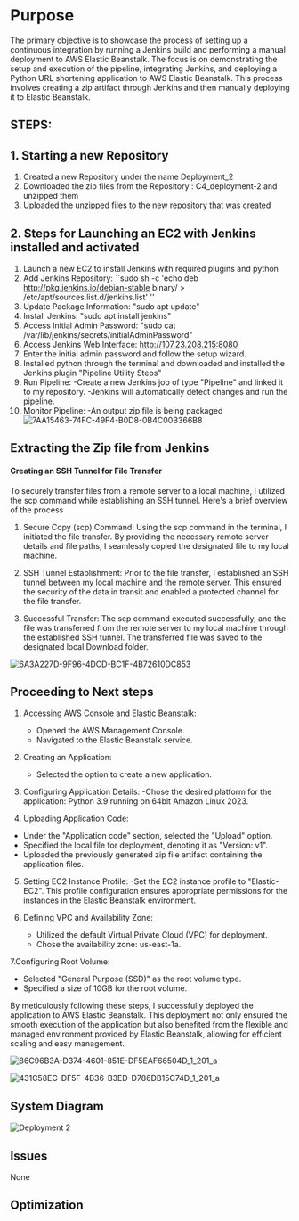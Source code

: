 # Purpose
The primary objective is to showcase the process of setting up a continuous integration by running a Jenkins build and performing a manual deployment to AWS Elastic Beanstalk. The focus is on demonstrating the setup and execution of the pipeline, integrating Jenkins, and deploying a Python URL shortening application to AWS Elastic Beanstalk. This process involves creating a zip artifact through Jenkins and then manually deploying it to Elastic Beanstalk.

## STEPS:

## 1. Starting a new Repository
1. Created a new Repository under the name Deployment_2
2. Downloaded the zip files from the Repository : C4_deployment-2 and unzipped them
3. Uploaded the unzipped files to the new repository that was created

## 2. Steps for Launching an EC2 with Jenkins installed and activated
1. Launch a new EC2 to install Jenkins with required plugins and python
2. Add Jenkins Repository: ``sudo sh -c 'echo deb http://pkg.jenkins.io/debian-stable binary/ > /etc/apt/sources.list.d/jenkins.list' ''
3. Update Package Information: "sudo apt update"
4. Install Jenkins: "sudo apt install jenkins"
5. Access Initial Admin Password: "sudo cat /var/lib/jenkins/secrets/initialAdminPassword"
6. Access Jenkins Web Interface: http://107.23.208.215:8080
7. Enter the initial admin password and follow the setup wizard.
8. Installed python through the terminal and downloaded and installed the Jenkins plugin "Pipeline Utility Steps"
9. Run Pipeline:
   -Create a new Jenkins job of type "Pipeline" and linked it to my repository.
   -Jenkins will automatically detect changes and run the pipeline.
10. Monitor Pipeline:
   -An output zip file is being packaged
![7AA15463-74FC-49F4-B0D8-0B4C00B366B8](https://github.com/SaraGurungLABS01/Deployment_2/assets/140760966/603e75b5-02d0-4f54-83be-1522cd51885c)

    

## Extracting the Zip file from Jenkins
#### Creating an SSH Tunnel for File Transfer
To securely transfer files from a remote server to a local machine, I utilized the scp command while establishing an SSH tunnel. Here's a brief overview of the process

1. Secure Copy (scp) Command:
Using the scp command in the terminal, I initiated the file transfer. By providing the necessary remote server details and file paths, I seamlessly copied the designated file to my local machine.

2. SSH Tunnel Establishment:
Prior to the file transfer, I established an SSH tunnel between my local machine and the remote server. This ensured the security of the data in transit and enabled a protected channel for the file transfer.

3. Successful Transfer:
The scp command executed successfully, and the file was transferred from the remote server to my local machine through the established SSH tunnel. The transferred file was saved to the designated local Download folder.

![6A3A227D-9F96-4DCD-BC1F-4B72610DC853](https://github.com/SaraGurungLABS01/Deployment_2/assets/140760966/0353a742-44eb-4872-8956-65f76c864257)

## Proceeding to Next steps

1. Accessing AWS Console and Elastic Beanstalk:
   - Opened the AWS Management Console.
   - Navigated to the Elastic Beanstalk service.
     
2. Creating an Application:
   - Selected the option to create a new application.
     
3. Configuring Application Details:
   -Chose the desired platform for the application: Python 3.9 running on 64bit Amazon Linux 2023.

4. Uploading Application Code:
  - Under the "Application code" section, selected the "Upload" option.
  - Specified the local file for deployment, denoting it as "Version: v1".
  -    Uploaded the previously generated zip file artifact containing the application files.
    
5. Setting EC2 Instance Profile:
   -Set the EC2 instance profile to "Elastic-EC2". This profile configuration ensures appropriate permissions for the instances in the Elastic Beanstalk environment.

6. Defining VPC and Availability Zone:
   - Utilized the default Virtual Private Cloud (VPC) for deployment.
   - Chose the availability zone: us-east-1a.
  
7.Configuring Root Volume: 
   - Selected "General Purpose (SSD)" as the root volume type.
   - Specified a size of 10GB for the root volume.

By meticulously following these steps, I successfully deployed the application to AWS Elastic Beanstalk. This deployment not only ensured the smooth execution of the application but also benefited from the flexible and managed environment provided by Elastic Beanstalk, allowing for efficient scaling and easy management.





![86C96B3A-D374-4601-851E-DF5EAF66504D_1_201_a](https://github.com/SaraGurungLABS01/Deployment_2/assets/140760966/906490c5-944c-48a1-baca-83f13938aa84)




![431C58EC-DF5F-4B36-B3ED-D786DB15C74D_1_201_a](https://github.com/SaraGurungLABS01/Deployment_2/assets/140760966/f028250d-a5ed-4d0a-a233-2fa60a4c04fb)









## System Diagram 



![Deployment 2](https://github.com/SaraGurungLABS01/Deployment_2/assets/140760966/5d70cce1-03a2-4424-ab16-fd95c1302c80)


## Issues
 
None

## Optimization





